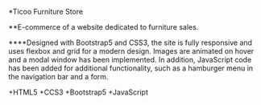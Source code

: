 *Ticoo Furniture Store

**E-commerce of a website dedicated to furniture sales.

****Designed with Bootstrap5 and CSS3, the site is fully responsive and uses flexbox and grid for a modern design. Images are animated on hover and a modal window has been implemented. In addition, JavaScript code has been added for additional functionality, such as a hamburger menu in the navigation bar and a form.

+HTML5
+CCS3
+Bootstrap5
+JavaScript



